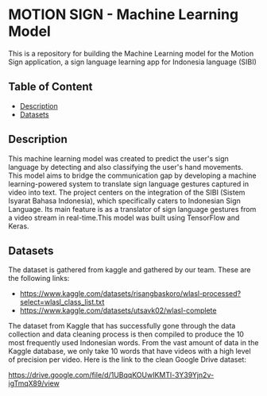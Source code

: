 # MOTION SIGN - Machine Learning Model
This is a repository for building the Machine Learning model for the Motion Sign application, a sign language learning app for Indonesia language (SIBI)

## Table of Content
* [Description](#description)
* [Datasets](#datasets)

## Description
This machine learning model was created to predict the user's sign language by detecting and also classifying the user's hand movements. This model aims to bridge the communication gap by developing a machine learning-powered system to translate sign language gestures captured in video into text. The project centers on the integration of the SIBI (Sistem Isyarat Bahasa Indonesia), which specifically caters to Indonesian Sign Language. Its main feature is as a translator of sign language gestures from a video stream in real-time.This model was built using TensorFlow and Keras.

## Datasets
The dataset is gathered from kaggle and gathered by our team. These are the following links:
* https://www.kaggle.com/datasets/risangbaskoro/wlasl-processed?select=wlasl_class_list.txt
* https://www.kaggle.com/datasets/utsavk02/wlasl-complete

The dataset from Kaggle that has successfully gone through the data collection and data cleaning process is then compiled to produce the 10 most frequently used Indonesian words. From the vast amount of data in the Kaggle database, we only take 10 words that have videos with a high level of precision per video. Here is the link to the clean Google Drive dataset:

https://drive.google.com/file/d/1UBqqKOUwIKMTl-3Y39Yjn2v-igTmqX89/view
